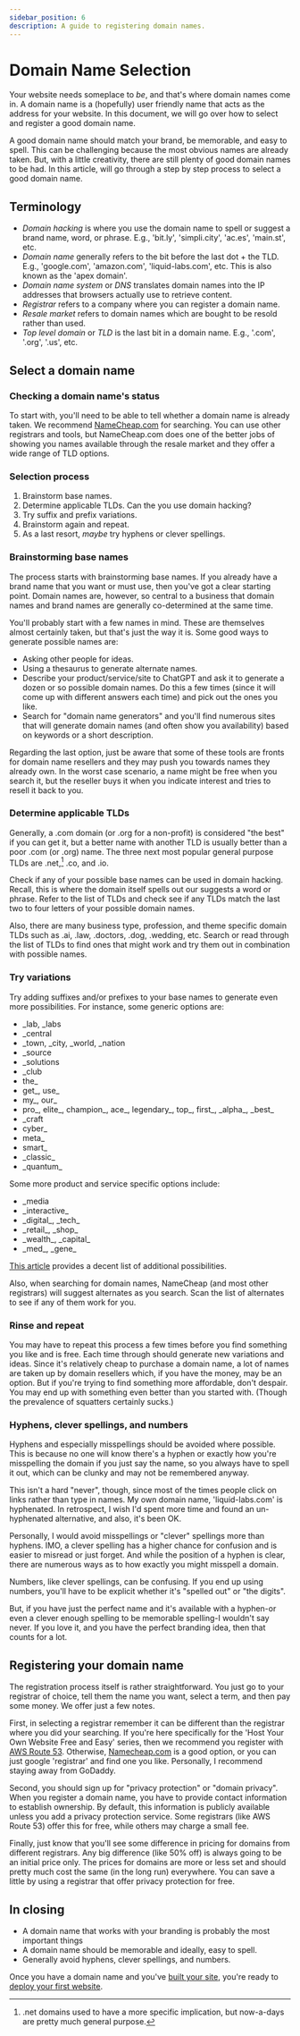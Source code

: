 ```yaml
---
sidebar_position: 6
description: A guide to registering domain names.
---
```

# Domain Name Selection

Your website needs someplace to _be_, and that's where domain names come in. A domain name is a (hopefully) user friendly name that acts as the address for your website. In this document, we will go over how to select and register a good domain name.

A good domain name should match your brand, be memorable, and easy to spell. This can be challenging because the most obvious names are already taken. But, with a little creativity, there are still plenty of good domain names to be had. In this article, will go through a step by step process to select a good domain name.

## Terminology

- _Domain hacking_ is where you use the domain name to spell or suggest a brand name, word, or phrase. E.g., 'bit.ly', 'simpli.city', 'ac.es', 'main.st', etc.
- _Domain name_ generally refers to the bit before the last dot + the TLD. E.g., 'google.com', 'amazon.com', 'liquid-labs.com', etc. This is also known as the 'apex domain'.
- _Domain name system_ or _DNS_ translates domain names into the IP addresses that browsers actually use to retrieve content.
- _Registrar_ refers to a company where you can register a domain name.
- _Resale market_ refers to domain names which are bought to be resold rather than used.
- _Top level domain_ or _TLD_ is the last bit in a domain name. E.g., '.com', '.org', '.us', etc.

## Select a domain name

### Checking a domain name's status

To start with, you'll need to be able to tell whether a domain name is already taken. We recommend [NameCheap.com](https://namecheap.com) for searching. You can use other registrars and tools, but NameCheap.com does one of the better jobs of showing you names available through the resale market and they offer a wide range of TLD options.

### Selection process

1. Brainstorm base names.
2. Determine applicable TLDs. Can the you use domain hacking?
3. Try suffix and prefix variations.
4. Brainstorm again and repeat.
5. As a last resort, _maybe_ try hyphens or clever spellings.

### Brainstorming base names

The process starts with brainstorming base names. If you already have a brand name that you want or must use, then you've got a clear starting point. Domain names are, however, so central to a business that domain names and brand names are generally co-determined at the same time.

You'll probably start with a few names in mind. These are themselves almost certainly taken, but that's just the way it is. Some good ways to generate possible names are:
- Asking other people for ideas.
- Using a thesaurus to generate alternate names.
- Describe your product/service/site to ChatGPT and ask it to generate a dozen or so possible domain names. Do this a few times (since it will come up with different answers each time) and pick out the ones you like.
- Search for "domain name generators" and you'll find numerous sites that will generate domain names (and often show you availability) based on keywords or a short description.

Regarding the last option, just be aware that some of these tools are fronts for domain name resellers and they may push you towards names they already own. In the worst case scenario, a name might be free when you search it, but the reseller buys it when you indicate interest and tries to resell it back to you.

### Determine applicable TLDs

Generally, a .com domain (or .org for a non-profit) is considered "the best" if you can get it, but a better name with another TLD is usually better than a poor .com (or .org) name. The three next most popular general purpose TLDs are .net,[^1] .co, and .io.

[^1]: .net domains used to have a more specific implication, but now-a-days are pretty much general purpose.

Check if any of your possible base names can be used in domain hacking. Recall, this is where the domain itself spells out our suggests a word or phrase. Refer to the list of TLDs and check see if any TLDs match the last two to four letters of your possible domain names.

Also, there are many business type, profession, and theme specific domain TLDs such as .ai, .law, .doctors, .dog, .wedding, etc. Search or read through the list of TLDs to find ones that might work and try them out in combination with possible names.

### Try variations

Try adding suffixes and/or prefixes to your base names to generate even more possibilities. For instance, some generic options are:
- \_lab, \_labs
- \_central
- \_town, \_city, \_world, \_nation
- \_source
- \_solutions
- \_club
- the\_
- get\_, use\_
- my\_, our\_
- pro\_, elite\_, champion\_, ace\_, legendary\_, top\_, first\_, \_alpha\_, \_best\_
- \_craft
- cyber\_
- meta\_
- smart\_
- \_classic\_
- \_quantum\_

Some more product and service specific options include:
- \_media
- \_interactive\_
- \_digital\_, \_tech\_
- \_retail\_, \_shop\_
- \_wealth\_, \_capital\_
- \_med\_, \_gene\_

[This article](https://dailyblogtips.com/200-prefixes-and-suffixes-for-domain-names/) provides a decent list of additional possibilities.

Also, when searching for domain names, NameCheap (and most other registrars) will suggest alternates as you search. Scan the list of alternates to see if any of them work for you.

### Rinse and repeat

You may have to repeat this process a few times before you find something you like and is free. Each time through should generate new variations and ideas. Since it's relatively cheap to purchase a domain name, a lot of names are taken up by domain resellers which, if you have the money, may be an option. But if you're trying to find something more affordable, don't despair. You may end up with something even better than you started with. (Though the prevalence of squatters certainly sucks.)

### Hyphens, clever spellings, and numbers

Hyphens and especially misspellings should be avoided where possible. This is because no one will know there's a hyphen or exactly how you're misspelling the domain if you just say the name, so you always have to spell it out, which can be clunky and may not be remembered anyway.

This isn't a hard "never", though, since most of the times people click on links rather than type in names. My own domain name, 'liquid-labs.com' is hyphenated. In retrospect, I wish I'd spent more time and found an un-hyphenated alternative, and also, it's been OK.

Personally, I would avoid misspellings or "clever" spellings more than hyphens. IMO, a clever spelling has a higher chance for confusion and is easier to misread or just forget. And while the position of a hyphen is clear, there are numerous ways as to how exactly you might misspell a domain.

Numbers, like clever spellings, can be confusing. If you end up using numbers, you'll have to be explicit whether it's "spelled out" or "the digits".

But, if you have just the perfect name and it's available with a hyphen-or even a clever enough spelling to be memorable spelling-I wouldn't say never. If you love it, and you have the perfect branding idea, then that counts for a lot. 

## Registering your domain name

The registration process itself is rather straightforward. You just go to your registrar of choice, tell them the name you want, select a term, and then pay some money. We offer just a few notes.

First, in selecting a registrar remember it can be different than the registrar where you did your searching. If you're here specifically for the 'Host Your Own Website Free and Easy' series, then we recommend you register with [AWS Route 53](https://aws.amazon.com/route53/). Otherwise, [Namecheap.com](https://namecheap.com) is a good option, or you can just google 'registrar' and find one you like. Personally, I recommend staying away from GoDaddy.

Second, you should sign up for "privacy protection" or "domain privacy". When you register a domain name, you have to provide contact information to establish ownership. By default, this information is publicly available unless you add a privacy protection service. Some registrars (like AWS Route 53) offer this for free, while others may charge a small fee.

Finally, just know that you'll see some difference in pricing for domains from different registrars. Any big difference (like 50% off) is always going to be an initial price only. The prices for domains are more or less set and should pretty much cost the same (in the long run) everywhere. You can save a little by using a registrar that offer privacy protection for free.

## In closing

- A domain name that works with your branding is probably the most important things
- A domain name should be memorable and ideally, easy to spell.
- Generally avoid hyphens, clever spellings, and numbers.

Once you have a domain name and you've [built your site](/docs/category/website-development), you're ready to [deploy your first website](/docs/get-started/your-first-site).